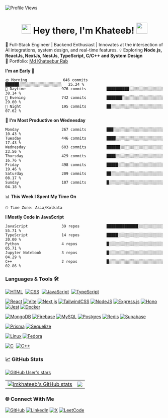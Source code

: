 ![Profile Views](https://komarev.com/ghpvc/?username=imkhateeb&color=blue)

<h1 align="center">
  <img src="https://emojis.slackmojis.com/emojis/images/1531849430/4246/blob-sunglasses.gif?1531849430" width="30"/>
  Hey there, I'm Khateeb!  
  <img src="https://em-content.zobj.net/source/animated-noto-color-emoji/356/rocket_1f680.gif" width="35"/>
</h1>

🚀 Full-Stack Engineer | Backend Enthusiast | Innovates at the intersection of AI integrations, system design, and real-time features.
💡 Exploring **Node.js, ReactJs, NextJs, NestJs, TypeScript, C/C++ and System Design**  
📌 Portfolio: [Md Khateebur Rab](https://iamkhateeb.netlify.app/)

<!--START_SECTION:waka-->
**I'm an Early 🐤** 

```text
🌞 Morning                646 commits         ██████░░░░░░░░░░░░░░░░░░░   25.24 % 
🌆 Daytime                976 commits         ██████████░░░░░░░░░░░░░░░   38.14 % 
🌃 Evening                742 commits         ███████░░░░░░░░░░░░░░░░░░   29.00 % 
🌙 Night                  195 commits         ██░░░░░░░░░░░░░░░░░░░░░░░   07.62 % 
```
📅 **I'm Most Productive on Wednesday** 

```text
Monday                   267 commits         ███░░░░░░░░░░░░░░░░░░░░░░   10.43 % 
Tuesday                  446 commits         ████░░░░░░░░░░░░░░░░░░░░░   17.43 % 
Wednesday                603 commits         ██████░░░░░░░░░░░░░░░░░░░   23.56 % 
Thursday                 429 commits         ████░░░░░░░░░░░░░░░░░░░░░   16.76 % 
Friday                   498 commits         █████░░░░░░░░░░░░░░░░░░░░   19.46 % 
Saturday                 209 commits         ██░░░░░░░░░░░░░░░░░░░░░░░   08.17 % 
Sunday                   107 commits         █░░░░░░░░░░░░░░░░░░░░░░░░   04.18 % 
```


📊 **This Week I Spent My Time On** 

```text
🕑︎ Time Zone: Asia/Kolkata
```

**I Mostly Code in JavaScript** 

```text
JavaScript               39 repos            ██████████████░░░░░░░░░░░   55.71 % 
TypeScript               14 repos            █████░░░░░░░░░░░░░░░░░░░░   20.00 % 
Python                   4 repos             █░░░░░░░░░░░░░░░░░░░░░░░░   05.71 % 
Jupyter Notebook         3 repos             █░░░░░░░░░░░░░░░░░░░░░░░░   04.29 % 
C++                      2 repos             █░░░░░░░░░░░░░░░░░░░░░░░░   02.86 % 
```




<!--END_SECTION:waka-->

### Languages & Tools 🛠
[![HTML](https://img.shields.io/badge/HTML-%23E34F26.svg?logo=html5&logoColor=white)](#)&nbsp;
[![CSS](https://img.shields.io/badge/CSS-1572B6?logo=css3&logoColor=fff)](#)&nbsp;
[![JavaScript](https://img.shields.io/badge/JavaScript-F7DF1E?logo=javascript&logoColor=fff)](#)&nbsp;
[![TypeScript](https://img.shields.io/badge/TypeScript-3178C6?logo=typescript&logoColor=fff)](#)

[![React](https://img.shields.io/badge/React-%2320232a.svg?logo=react&logoColor=%2361DAFB)](#)
[![Vite](https://img.shields.io/badge/Vite-646CFF?logo=vite&logoColor=fff)](#)
[![Next.js](https://img.shields.io/badge/Next.js-black?logo=next.js&logoColor=white)](#)
	[![TailwindCSS](https://img.shields.io/badge/Tailwind%20CSS-%2338B2AC.svg?logo=tailwind-css&logoColor=white)](#)
[![NodeJS](https://img.shields.io/badge/Node.js-6DA55F?logo=node.js&logoColor=white)](#)
[![Express.js](https://img.shields.io/badge/Express.js-%23404d59.svg?logo=express&logoColor=%2361DAFB)](#)
[![Hono](https://img.shields.io/badge/Hono-E36002?logo=hono&logoColor=fff)](#)
[![Jest](https://img.shields.io/badge/Jest-C21325?logo=jest&logoColor=fff)](#)
[![Docker](https://img.shields.io/badge/Docker-2496ED?logo=docker&logoColor=fff)](#)

[![MongoDB](https://img.shields.io/badge/MongoDB-%234ea94b.svg?logo=mongodb&logoColor=white)](#)
[![Firebase](https://img.shields.io/badge/Firebase-039BE5?logo=Firebase&logoColor=white)](#)
[![MySQL](https://img.shields.io/badge/MySQL-4479A1?logo=mysql&logoColor=fff)](#)
[![Postgres](https://img.shields.io/badge/Postgres-%23316192.svg?logo=postgresql&logoColor=white)](#)
[![Redis](https://img.shields.io/badge/Redis-%23DD0031.svg?logo=redis&logoColor=white)](#)
[![Supabase](https://img.shields.io/badge/Supabase-3FCF8E?logo=supabase&logoColor=fff)](#)

[![Prisma](https://img.shields.io/badge/Prisma-2D3748?logo=prisma&logoColor=white)](#)
[![Sequelize](https://img.shields.io/badge/Sequelize-52B0E7?logo=sequelize&logoColor=fff)](#)


[![Linux](https://img.shields.io/badge/Linux-FCC624?logo=linux&logoColor=black)](#)
[![Fedora](https://img.shields.io/badge/Fedora-51A2DA?logo=fedora&logoColor=fff)](#)

[![C](https://img.shields.io/badge/C-00599C?logo=c&logoColor=white)](#)&nbsp;
[![C++](https://img.shields.io/badge/C++-%2300599C.svg?logo=c%2B%2B&logoColor=white)](#)


### 📈 GitHub Stats

[![GitHub User's stars](https://img.shields.io/github/stars/imkhateeb?color=green&label=GitHub%20Stars&logo=github&style=flat-square)](https://github.com/imkhateeb?tab=repositories&q=&type=public&language=&sort=stargazers)

<table>
  <tr>
    <td>
      <a href="http://www.github.com/imkhateeb">
        <img src="https://github-readme-stats.vercel.app/api?username=imkhateeb&show_icons=true&hide=&count_private=true&title_color=0891b2&text_color=ffffff&icon_color=0891b2&bg_color=1c1917&hide_border=true&show_icons=true" alt="imkhateeb's GitHub stats" />
      </a>
    </td>
    <td>
      <a href="http://www.github.com/imkhateeb">
        <img src="https://github-readme-streak-stats.herokuapp.com/?user=imkhateeb&stroke=ffffff&background=1c1917&ring=0891b2&fire=0891b2&currStreakNum=ffffff&currStreakLabel=0891b2&sideNums=ffffff&sideLabels=ffffff&dates=ffffff&hide_border=true" />
      </a>
    </td>
  </tr>
</table>



### 🌐 Connect With Me


[![GitHub](https://img.shields.io/badge/GitHub-%23121011.svg?logo=github&logoColor=white)](https://github.com/imkhateeb)
[![LinkedIn](https://custom-icon-badges.demolab.com/badge/LinkedIn-0A66C2?logo=linkedin-white&logoColor=fff)](https://www.linkedin.com/in/iamkhateeb)
[![X](https://img.shields.io/badge/X-%23000000.svg?logo=X&logoColor=white)](https://x.com/iamkhateeb_)
[![LeetCode](https://img.shields.io/badge/LeetCode-000000?logo=LeetCode&logoColor=#d16c06)](https://leetcode.com/u/iamkhateeb_/)